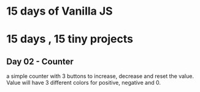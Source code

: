 # 15 days of Vanilla JS
# 15 days , 15 tiny projects

## Day 02 - Counter

a simple counter with 3 buttons to increase, decrease and reset the value.
Value will have 3 different colors for positive, negative and 0.